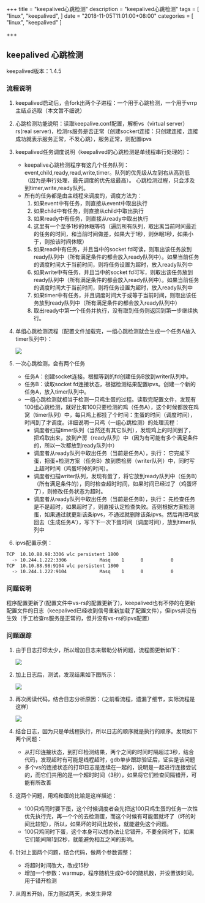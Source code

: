 +++
title = "keepalived心跳检测"
description = "keepalived心跳检测"
tags = [
    "linux",
    "keepalived",
]
date = "2018-11-05T11:01:00+08:00"
categories = [
    "linux",
    "keepalived"
]

+++


## keepalived 心跳检测

keepalived版本：1.4.5

### 流程说明
1. keepalived启动后，会fork出两个子进程：一个用于心跳检测，一个用于vrrp主结点选取（本文暂不细说）
1. 心跳检测功能说明：读取keepalive.conf配置，解析vs（virtual server）rs(real server)，检测rs服务是否正常（创建sockert连接：只创建连接，连接成功就表示服务正常，不发心跳），服务正常，则配置ipvs

1. keepalived任务调度说明（keepalived的心跳检测是单线程串行处理的）：
	* keepalive心跳检测程序有这几个任务队列：event,child,ready,read,write,timer。队列的优先级从左到右从高到低（因为是串行处理，最先调度的优先级最高）。 心跳检测过程，只会涉及到timer,write,ready队列。
	* 所有的任务都是由主线程来调度的，调度方法为：
		1. 如果event中有任务，则直接从event中取出执行
		1. 如果child中有任务，则直接从child中取出执行
		1. 如果ready中有任务，则直接从ready中取出执行
		1. 这里有一个至多1秒的休眠等待（遍历所有队列，取出离当前时间最近的任务的时间，和当前时间做差，如果大于1秒，则休眠1秒，如果小于，则按该时间休眠）
		1. 如果read中有任务，并且当中的socket fd可读，则取出该任务放到ready队列中（所有满足条件的都会放入ready队列中）。如果当前任务的调度时间大于当前时间，则将任务设置为超时，放入ready队列中
		1. 如果write中有任务，并且当中的socket fd可写，则取出该任务放到ready队列中（所有满足条件的都会放入ready队列中）。如果当前任务的调度时间大于当前时间，则将任务设置为超时，放入ready队列中
		1. 如果timer中有任务，并且调度时间大于或等于当前时间，则取出该任务放到ready队列中（所有满足条件的都会放入ready队列中）
		1. 取出ready中第一个任务并执行，没有取到任务则返回到第一步继续执行。

1. 单组心跳检测流程（配置文件加载完，一组心跳检测就会生成一个任务A放入timer队列中）：

    ![](/post/linux/keepalived/kp-01.png)

1. 一次心跳检测，会有两个任务
	* 任务A：创建socket连接。根据等到的fd创建任务B放到writer队列中。
	* 任务B：读取socket fd连接状态，根据检测结果配置ipvs。创建一个新的任务A，放入timer队列中。
	* 一组心跳检测就相当于检测一只鸡生蛋的过程。读取完配置文件，发现有100组心跳检测，就好比有100只要检测的鸡（任务A），这个时候都放在鸡窝（timer队列）中，每只鸡上都挂了个时间：生蛋的时间（调度时间），时间到了才调度。详细说明一只鸡（一组心跳检测）的处理流程：
		* 调度者扫描timer队列（当然还有其它队列），发现鸡上的时间到了，把鸡取出来，放到产房（ready队列）中（因为有可能有多个满足条件的，所以一次都放到ready队列中）
		* 调度者从ready队列中取出任务（当前是任务A），执行： 它完成下蛋，把蛋+检测方案（任务B）放到质检房（writer队列）中，同时写上超时时间（鸡蛋坏掉的时间）。
		* 调度者扫描writer队列，发现有蛋了，将它放到ready队列中（任务B）（所有满足条件的），同时检查超时时间，如果时间已经过了（鸡蛋坏了），则修改任务状态为超时。
		* 调度者从ready队列中取出任务（当前是任务B），执行： 先检查任务是不是超时，如果超时了，则直接认定检查失败。否则根据方案检测蛋，如果通过就更新该条ipvs，不通过就删除该条ipvs。然后再把鸡放回去（生成任务A'），写下下一次下蛋时间（调度时间），放到timer队列中

1. ipvs配置示例：

```sh
TCP  10.10.88.98:3306 wlc persistent 1800
  -> 10.244.1.222:3306            Masq    1      0          0         
TCP  10.10.88.98:9104 wlc persistent 1800
  -> 10.244.1.222:9104            Masq    1      0          0
```

### 问题说明
  程序配置更新了(配置文件中vs-rs的配置更新了)，keepalived也有不停的在更新配置文件的日志（keepalived已经收到信号重新加载了配置文件），但ipvs并没有生效（手工检查rs服务是正常的，但并没有vs-rs的ipvs配置）

### 问题跟踪
1. 由于日志打印太少，所以增加日志来帮助分析问题，流程图更新如下：

    ![](/post/linux/keepalived/kp-02.png)

1. 加上日志后，测试，发现结果如下图所示：

    ![](/post/linux/keepalived/kp-03.png)

1. 再次阅读代码，结合日志分析原因：（之前看流程，遗漏了细节，实际流程是这样）

    ![](/post/linux/keepalived/kp-04.png)

1. 结合日志，因为只是单线程执行，所以日志的顺序就是执行的顺序。发现如下两个问题：
	* 从打印连接状态，到打印检测结果，两个之间的时间时隔超过3秒，结合代码，发现超时有可能是线程超时，gdb单步跟踪验证后，证实是该问题
	* 多个vs的连接状态的打印日志是连续在一起的，说明是一起进行连接尝试的，而它们共用的是一个超时时间（3秒），如果将它们检查间隔错开，可能有所改善
1. 这两个问题，用鸡和蛋的比喻是这样描述：
	* 100只鸡同时要下蛋，这个时候调度者会先把这100只鸡生蛋的任务一次性优先执行完，再一个个的去检测蛋，而这个时候有可能蛋就坏了（坏的时间比较短），所以，如果坏的时间比较长，就能避免这个问题。
	* 100只鸡同时下蛋，这个本身可以想办法让它错开，不要全同时下，如果它们能间隔1到2秒，就能避免相互之间的影响。

1. 针对上面两个问题，结合代码，做两个参数调整：
	* 将超时时间改大，改成15秒
	* 增加一个参数：warmup，程序随机生成0-60的随机数，并设置该时间，用于错开检测
1. 从周五开始，压力测试两天，未发生异常

<!--
1. 由于压力测试期间，频繁的删除pod，导致资源异常，重启kubelet后解决，这期间由于服务大量变化，导致了CLOSE_WAIT，解决方法如下：


```sh
net.ipv4.tcp_tw_reuse = 1
net.ipv4.tcp_tw_recycle = 1
net.ipv4.tcp_fin_timeout = 15

sysctl -p
```
-->




